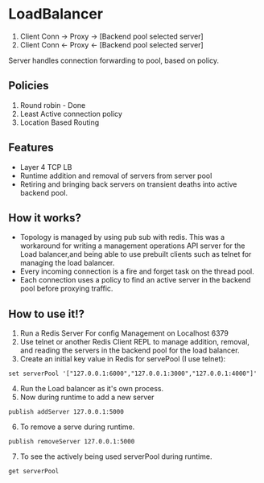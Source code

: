 # LoadBalancer

1. Client Conn -> Proxy -> [Backend pool selected server]
2. Client Conn <- Proxy <- [Backend pool selected server]

Server handles connection forwarding to pool, based on policy.

## Policies
1. Round robin - Done
2. Least Active connection policy
3. Location Based Routing

## Features
- Layer 4 TCP LB
- Runtime addition and removal of servers from server pool
- Retiring and bringing back servers on transient deaths into active backend pool.

## How it works?
- Topology is managed by using pub sub with redis. This was a workaround for writing a management operations API server for the Load balancer,and being able to use prebuilt clients such as telnet for managing the load balancer.
- Every incoming connection is a fire and forget task on the thread pool.
- Each connection uses a policy to find an active server in the backend pool before proxying traffic.

## How to use it!?

1. Run a Redis Server For config Management on Localhost 6379
2. Use telnet or another Redis Client REPL to manage addition, removal, and reading the servers in the backend pool for the load balancer.
3. Create an initial key value in Redis for servePool (I use telnet):
```
set serverPool '["127.0.0.1:6000","127.0.0.1:3000","127.0.0.1:4000"]'
```
4. Run the Load balancer as it's own process.
5. Now during runtime to add a new server
```
publish addServer 127.0.0.1:5000
```
6. To remove a serve during runtime.
```
publish removeServer 127.0.0.1:5000
```
7. To see the actively being used serverPool during runtime.
```
get serverPool
```
